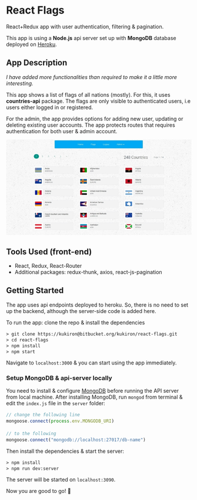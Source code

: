 # React Flags

React+Redux app with user authentication, filtering & pagination.

This app is using a **Node.js** api server set up with **MongoDB** database deployed on [Heroku](https://react-flags-api.herokuapp.com).

## App Description

_I have added more functionalities than required to make it a little more interesting._

This app shows a list of flags of all nations (mostly). For this, it uses **countries-api** package. The flags are only visible to authenticated users, i.e users either logged in or registered.

For the admin, the app provides options for adding new user, updating or deleting existing user accounts. The app protects routes that requires authentication for both user & admin account.

![react-flags](public/assets/images/react-flags-img.jpg)

## Tools Used (front-end)

- React, Redux, React-Router
- Additional packages: redux-thunk, axios, react-js-pagination

## Getting Started

The app uses api endpoints deployed to heroku. So, there is no need to set up the backend, although the server-side code is added here.

To run the app: clone the repo & install the dependencies

```shell
> git clone https://kukiron@bitbucket.org/kukiron/react-flags.git
> cd react-flags
> npm install
> npm start
```

Navigate to `localhost:3000` & you can start using the app immediately.

### Setup MongoDB & api-server locally

You need to install & configure [MongoDB](https://docs.mongodb.com/manual/installation/) before running the API server from local machine. After installing MongoDB, run `mongod` from terminal & edit the `index.js` file in the `server` folder:

```javascript
// change the following line
mongoose.connect(process.env.MONGODB_URI)

// to the following
mongoose.connect("mongodb://localhost:27017/db-name")
```

Then install the dependencies & start the server:

```shell
> npm install
> npm run dev:server
```

The server will be started on `localhost:3090`.

Now you are good to go! 🎉
